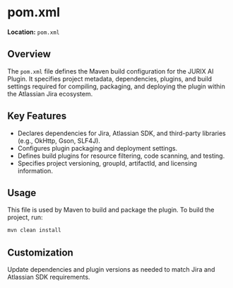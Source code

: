 # pom.xml

**Location:** `pom.xml`

## Overview

The `pom.xml` file defines the Maven build configuration for the JURIX AI Plugin. It specifies project metadata, dependencies, plugins, and build settings required for compiling, packaging, and deploying the plugin within the Atlassian Jira ecosystem.

## Key Features

- Declares dependencies for Jira, Atlassian SDK, and third-party libraries (e.g., OkHttp, Gson, SLF4J).
- Configures plugin packaging and deployment settings.
- Defines build plugins for resource filtering, code scanning, and testing.
- Specifies project versioning, groupId, artifactId, and licensing information.

## Usage

This file is used by Maven to build and package the plugin. To build the project, run:

```sh
mvn clean install
```

## Customization

Update dependencies and plugin versions as needed to match Jira and Atlassian SDK requirements.
